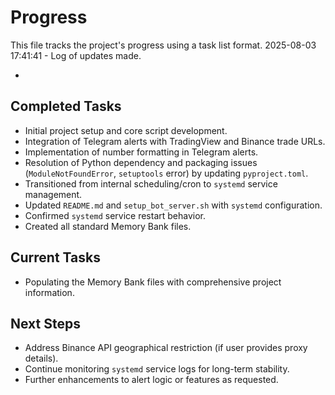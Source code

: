 # Progress

This file tracks the project's progress using a task list format.
2025-08-03 17:41:41 - Log of updates made.

*

## Completed Tasks

*   Initial project setup and core script development.
*   Integration of Telegram alerts with TradingView and Binance trade URLs.
*   Implementation of number formatting in Telegram alerts.
*   Resolution of Python dependency and packaging issues (`ModuleNotFoundError`, `setuptools` error) by updating `pyproject.toml`.
*   Transitioned from internal scheduling/cron to `systemd` service management.
*   Updated `README.md` and `setup_bot_server.sh` with `systemd` configuration.
*   Confirmed `systemd` service restart behavior.
*   Created all standard Memory Bank files.

## Current Tasks

*   Populating the Memory Bank files with comprehensive project information.

## Next Steps

*   Address Binance API geographical restriction (if user provides proxy details).
*   Continue monitoring `systemd` service logs for long-term stability.
*   Further enhancements to alert logic or features as requested.